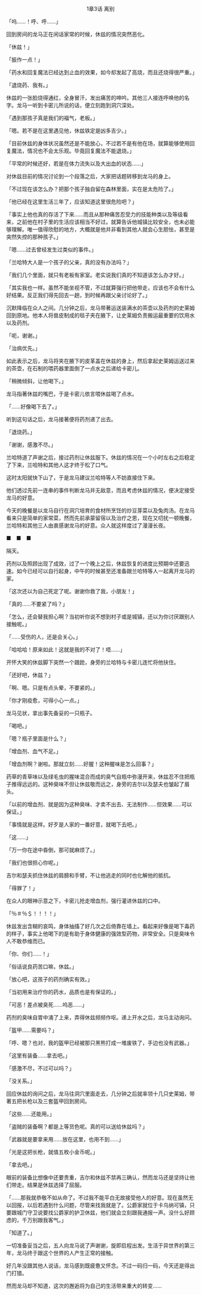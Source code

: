 <p align="center">1章3话 离别</p>

「呜……！呼、呼……」

回到房间的龙马正在闲话家常的时候，休兹的情况突然恶化。

「休兹！」

「振作一点！」

「药水和回复魔法已经达到止血的效果，如今却发起了高烧，而且还烧得很严重。」

「退烧药、我有。」

休兹的一张脸烧得通红，全身冒汗，发出痛苦的呻吟。其他三人接连呼唤他的名字。龙马一听到卡密儿所说的话，便立刻跑到洞穴深处。

「遇到那孩子真是我们的福气，老板。」

「嗯。若不是在这里遇见他，休兹铁定是凶多吉少。」

「目前休兹的身体状况虽然还是不能放心，不过若不是有他在场，就算能够使用回复魔法，情况也不会太乐观。毕竟回复魔法不能退烧。」

「平常的时候还好，若是在体力流失以及大出血的状态……」

对休兹目前的情况讨论到一个段落之后，大家把话题转移到龙马的身上。

「不过现在该怎么办？把那个孩子独自留在森林里面，实在是太危险了。」

「他已经在这里生活三年了，应该知道这里很危险吧？」

「事实上他也真的存活了下来……而且从那种痛苦忍受力的技能种类以及等级看来，之前他在村子里的生活应该相当不好过。就算告诉他城镇比较安全，也未必能够理解。唯一值得欣慰的地方，大概就是他并非看到其他人就会心生胆怯，甚至是突然失控的那种孩子。」

「嗯……过去曾经发生过类似的事件。」

「兰哈特大人是一个孩子的父亲，真的没有办法吗？」

「我们几个里面，就只有老板有家室。老实说我们真的不知道该怎么办才好。」

「其实我也一样。虽然不能坐视不管，不过就算强行把他带走，应该也不会有什么好结果。反正我们得先回去一趟，到时候再跟父亲讨论好了。」

沉默降临在众人之间。几分钟之后，龙马带著运送装满水的茶壶以及药剂的史莱姆回到原地。他本人将兽皮制成的毯子夹在腋下，让史莱姆负责搬运最重要的饮用水以及药剂。

「呃，谢谢。」

「治病优先。」

如此表示之后，龙马将夹在腋下的皮革盖在休兹的身上，然后拿起史莱姆运送过来的茶壶，在石制的喂药器里面倒了一点水之后递给卡密儿。

「稍微倾斜，让他喝下。」

龙马指著休兹的嘴巴，于是卡密儿依言喂休兹喝了点水。

「……好像喝下去了。」

听到这句话之后，龙马接著便将药剂递了出去。

「退烧药。」

「谢谢，感激不尽。」

兰哈特道了声谢之后，接过药剂让休兹服下。休兹的情况在一个小时左右之后稳定了下来，兰哈特和其他人这才终于松了口气。

这时太阳就快下山了，于是龙马建议兰哈特等人不妨直接住下来。

他们透过先前一连串的事件判断龙马并无敌意，而且考虑休兹的情况，便决定接受龙马的好意。

今天的晚餐是以龙马自行在洞穴培育的食材所烹饪的炒豆芽菜以及兔肉汤。在龙马看来只是简单的家常菜，然而先前承蒙留宿以及治疗之恩，现在又叨扰一顿晚餐，兰哈特和其他三人由衷感谢龙马的好意。众人就这样度过了漫漫长夜。

■　■　■

隔天。

药剂以及照顾出现了成效，过了一个晚上之后，休兹恢复的进度比预期中还要迅速。如今已经可以自行起身，中午的时候甚至还准备跟兰哈特等人一起离开龙马的家。

「这次还以为自己死定了呢。谢谢你救了我，小朋友！」

「真的……不要紧了吗？」

「怎么，还会替我担心啊？当初听你说不想到村子或是城镇，还以为你讨厌跟别人接触呢。」

「……受伤的人，还是会关心。」

「哈哈哈！原来如此！这就是我的不对了！唔……」

开怀大笑的休兹脚下突然一个踉跄，身旁的兰哈特与卡密儿连忙将他扶住。

「还好吧，休兹？」

「啊、嗯。只是有点头晕，不要紧的。」

「你才刚疫愈，可得小心一点。」

龙马见状，拿出事先备妥的一只瓶子。

「喝吧。」

「嗯？瓶子里面是什么？」

「增血剂、血气不足。」

「增血剂啊？谢啦。那就立刻……好腥！这种腥味是怎么回事？」

药草的青草味以及绿毛虫的腥味混合而成的臭气自瓶中弥漫开来，休兹忍不住把瓶子推得远远的。这种臭味不但让休兹敬而远之，身旁的吉尔以及瑟夫也皱起了眉头。

「以前的增血剂、就是因为这种臭味、才卖不出去、无法制作……但效果……可以保证。」

「事情就是这样。好歹是人家的一番好意，就喝下去吧。」

「这……」

「万一你在途中昏倒，那可就麻烦了。」

「我们也很担心你呢。」

吉尔和瑟夫抓住休兹的肩膀和手臂，不让他逃走的同时也化解他的抵抗。

「得罪了！」

在众人的眼神示意之下，卡密儿抢走增血剂，强行灌进休兹的口中。

「％＃％＄！！！！」

休兹发出含糊的哀鸣，身体抽搐了好几次之后倚靠在墙上。看起来好像是喝下毒药的样子，事实上他喝下的是有助于身体健康的强效型药物，非常安全。只是臭味令人不敢恭维而已。

「你、你们……！」

「俗话说良药苦口嘛，休兹。」

「放心吧，这孩子的药剂确实有效。」

「当初用来治疗你的药水，品质也是有保证的。」

「可恶！差点被臭死……呜恶……」

药剂的臭味自胃中涌了上来，弄得休兹频频作呕。递上开水之后，龙马主动询问。

「盔甲……需要吗？」

「呼、嗯？也对，我的盔甲已经被那只黑熊打成一堆废铁了，手边也没有武器。」

「这里有装备……拿去吧。」

「感激不尽，不过可以吗？」

「没关系。」

回应休兹的询问之后，龙马往洞穴里面走去，几分钟之后就率领十几只史莱姆，带著五把长枪以及三套盔甲回到房间。

「这些……还能用。」

「盗贼的装备啊？都是上等货色呢。真的可以送给休兹吗？」

「武器就是要拿来用……放在这里，也用不到……」

「光是这把长枪，就值五枚小金币呢。」

「拿去吧。」

眼前的装备比想像中还要贵重，吉尔和休兹不禁再三确认，然而龙马还是坚持让他们带走。结果是休兹选择了屈服。

「……那我就恭敬不如从命了。不过我不能平白无故接受他人的好意。现在虽然无以回报，以后若遇到什么问题，尽管来找我就是了。公爵家就位于卡乌纳可镇，只要跟城门守卫说要找公爵家的护卫休兹，他们就会立刻跟我通报一声。没什么好顾虑的，千万别跟我客气。」

「知道了。」

一切准备妥当之后，五人向龙马说了声谢谢，旋即启程出发。生活于异世界的第三年，龙马终于跟这个世界的人产生正常的接触。

好几年没跟其他人说话，龙马感到既疲惫又怀念。不过一码归一码，今天还是得出门打猎。

然而龙马却不知道，这次的邂逅将为自己的生活带来重大的转变……

